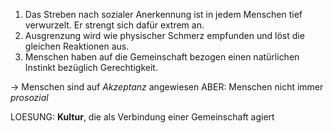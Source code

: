 1. Das Streben nach sozialer Anerkennung ist in jedem Menschen tief verwurzelt. Er strengt sich dafür extrem an.
2. Ausgrenzung wird wie physischer Schmerz empfunden und löst die gleichen Reaktionen aus.
3. Menschen haben auf die Gemeinschaft bezogen einen natürlichen Instinkt bezüglich Gerechtigkeit.

-> Menschen sind auf *Akzeptanz* angewiesen
ABER: Menschen nicht immer *prosozial*

LOESUNG: **Kultur**, die als Verbindung einer Gemeinschaft agiert

